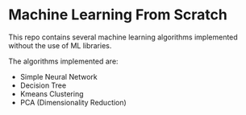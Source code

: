 # Machine Learning From Scratch

This repo contains several machine learning algorithms implemented without the use of ML libraries.

The algorithms implemented are: 
- Simple Neural Network
- Decision Tree
- Kmeans Clustering
- PCA (Dimensionality Reduction)
